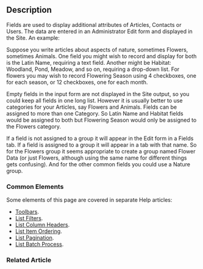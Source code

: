 <!-- Filename: Help4.x:Component:_Fields / Display title: Component: Fields -->

## Description

Fields are used to display additional attributes of Articles, Contacts or Users.
The data are entered in an Administrator Edit form and displayed in the Site. 
An example:

Suppose you write articles about aspects of nature, sometimes Flowers, sometimes
Animals. One field you might wish to record and display for both is the 
Latin Name, requiring a text field. Another might be Habitat: Woodland, Pond,
Meadow, and so on, requiring a drop-down list. For flowers you may wish to 
record Flowering Season using 4 checkboxes, one for each season, or 12 
checkboxes, one for each month.

Empty fields in the input form are not displayed in the Site output, so you 
could keep all fields in one long list. However it is usually better to use 
categories for your Articles, say Flowers and Animals. Fields can be assigned 
to more than one Category. So Latin Name and Habitat fields would be assigned 
to both but Flowering Season would only be assigned to the Flowers category.

If a field is not assigned to a group it will appear in the Edit form in a 
Fields tab. If a field is assigned to a group it will appear in a tab with 
that name. So for the Flowers group it seems appropriate to create a group 
named Flower Data (or just Flowers, although using the same name for different 
things gets confusing). And for the other common fields you could use a Nature 
group.

### Common Elements

Some elements of this page are covered in separate Help articles:

* [Toolbars](jdocmanual?article=help/common-elements/toolbars).
* [List Filters](jdocmanual?article=help/common-elements/list-filters).
* [List Column Headers](jdocmanual?article=help/common-elements/list-column-headers).
* [List Item Ordering](jdocmanual?article=help/common-elements/list-ordering).
* [List Pagination](jdocmanual?article=help/common-elements/list-pagination).
* [List Batch Process](jdocmanual?article=help/common-elements/list-batch-process).

### Related Article

* There is a longer example of the use of [Fields and Field Groups](jdocmanual?article=user/fields/fields-and-field-groups)
* There is a Community Magazine article that includes the use of custom fields 
in a category to [Create a banner from Joomla's category description](https://magazine.joomla.org/all-issues/july-2024/create-a-banner-from-joomla-s-category-description).

## How to Access

* Select **Content → Fields** from tha Administrator menu.
* Select **Articles** from the *Articles/Category* dropdown list.
  * Select the **New** button in the *Toolbar* to add a new field.
  * Select a **Title** from the list to edit an existing field.

**Note:** There is a dropdown list that allows creation of Fields for a
Category, and Mail in the Contact component. They require some coding 
experience to prepare suitable template overrides.

## Screenshot

![Articles fields list](../../../en/images/fields/articles-fields-list.png)

There are 16 field types available, each implemented as a plugin. More are 
likely to become available in the future.

